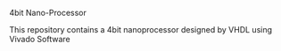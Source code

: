4bit Nano-Processor

This repository contains a 4bit nanoprocessor designed by VHDL using Vivado Software
